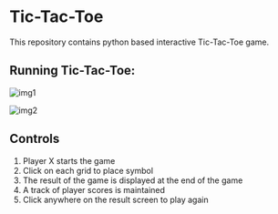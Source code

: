 # Tic-Tac-Toe

This repository contains python based interactive Tic-Tac-Toe game.

## Running Tic-Tac-Toe:


![img1](https://github.com/shubhampawar17/Tic_Tac_Toe/assets/99556115/78db01f9-1d23-4ef0-a232-0e4fa1d88f23)

![img2](https://github.com/shubhampawar17/Tic_Tac_Toe/assets/99556115/4676e10e-eaed-4e6f-a971-d68b19e5954b)


## Controls
1. Player X starts the game
2. Click on each grid to place symbol
3. The result of the game is displayed at the end of the game
4. A track of player scores is maintained
5. Click anywhere on the result screen to play again





